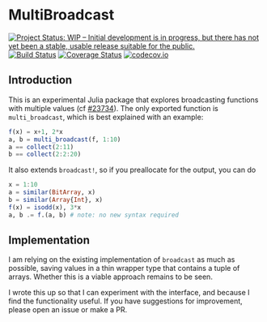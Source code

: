 # MultiBroadcast

[![Project Status: WIP – Initial development is in progress, but there has not yet been a stable, usable release suitable for the public.](http://www.repostatus.org/badges/latest/wip.svg)](http://www.repostatus.org/#wip)
[![Build Status](https://travis-ci.org/tpapp/MultiBroadcast.jl.svg?branch=master)](https://travis-ci.org/tpapp/MultiBroadcast.jl)
[![Coverage Status](https://coveralls.io/repos/tpapp/MultiBroadcast.jl/badge.svg?branch=master&service=github)](https://coveralls.io/github/tpapp/MultiBroadcast.jl?branch=master)
[![codecov.io](http://codecov.io/github/tpapp/MultiBroadcast.jl/coverage.svg?branch=master)](http://codecov.io/github/tpapp/MultiBroadcast.jl?branch=master)

## Introduction

This is an experimental Julia package that explores broadcasting functions
with multiple values (cf
[#23734](https://github.com/JuliaLang/julia/issues/23734)). The only
exported function is `multi_broadcast`, which is best explained with
an example:

```julia
f(x) = x+1, 2*x
a, b = multi_broadcast(f, 1:10)
a == collect(2:11)
b == collect(2:2:20)
```

It also extends `broadcast!`, so if you preallocate for the output, you can do
```julia
x = 1:10
a = similar(BitArray, x)
b = similar(Array{Int}, x)
f(x) = isodd(x), 3*x
a, b .= f.(a, b) # note: no new syntax required
```

## Implementation

I am relying on the existing implementation of `broadcast` as much as
possible, saving values in a thin wrapper type that contains a tuple
of arrays. Whether this is a viable approach remains to be seen.

I wrote this up so that I can experiment with the interface, and
because I find the functionality useful. If you have suggestions for
improvement, please open an issue or make a PR.
